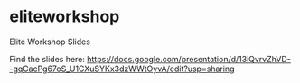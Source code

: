 # eliteworkshop
Elite Workshop Slides


Find the slides here:
https://docs.google.com/presentation/d/13iQvrvZhVD--gqCacPg67oS_U1CXuSYKx3dzWWtOyvA/edit?usp=sharing
